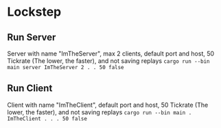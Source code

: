 # Lockstep

## Run Server

Server with name "ImTheServer", max 2 clients, default port and host, 50 Tickrate (The lower, the faster), and not
saving replays
`cargo run --bin main server ImTheServer 2 . . 50 false`

## Run Client

Client with name "ImTheClient", default port and host, 50 Tickrate (The lower, the faster), and not saving replays
`cargo run --bin main . ImTheClient . . . 50 false`
